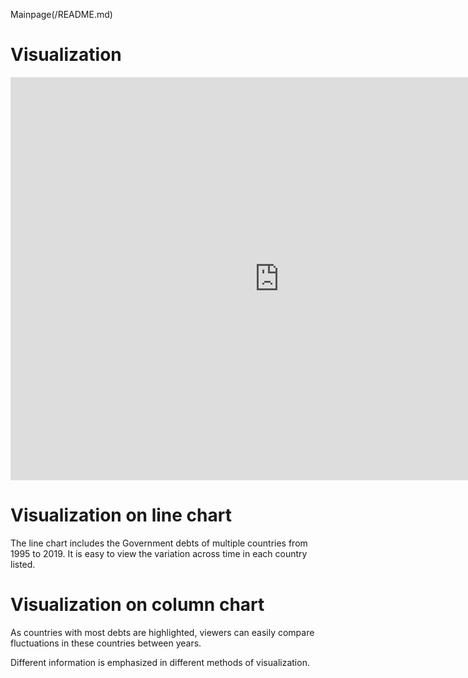 Mainpage(/README.md)

# Visualization
<iframe src="https://data.oecd.org/chart/61QM" width="860" height="645" style="border: 0" mozallowfullscreen="true" webkitallowfullscreen="true" allowfullscreen="true"><a href="https://data.oecd.org/chart/61QM" target="_blank">OECD Chart: General government debt, Total, % of GDP, Annual, 2018</a></iframe>


# Visualization on line chart
The line chart includes the Government debts of multiple countries from 1995 to 2019. It is easy to view the variation across time in each country listed. 
<div class="flourish-embed flourish-chart" data-src="visualisation/3190834" data-url="https://flo.uri.sh/visualisation/3190834/embed"><script src="https://public.flourish.studio/resources/embed.js"></script></div>

# Visualization on column chart
As countries with most debts are highlighted, viewers can easily compare fluctuations in these countries between years.  
<div class="flourish-embed flourish-chart" data-src="visualisation/3191368" data-url="https://flo.uri.sh/visualisation/3191368/embed"><script src="https://public.flourish.studio/resources/embed.js"></script></div>


Different information is emphasized  in different methods of visualization. 
